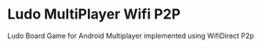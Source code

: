 # Ludo MultiPlayer Wifi P2P
Ludo Board Game for Android
Multiplayer implemented using WifiDirect P2p
